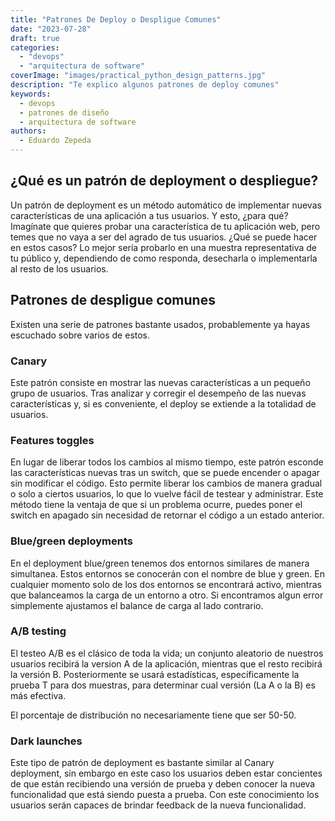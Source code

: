 ```yaml
---
title: "Patrones De Deploy o Despligue Comunes"
date: "2023-07-28"
draft: true
categories: 
  - "devops"
  - "arquitectura de software"
coverImage: "images/practical_python_design_patterns.jpg"
description: "Te explico algunos patrones de deploy comunes"
keywords:
  - devops
  - patrones de diseño
  - arquitectura de software
authors:
  - Eduardo Zepeda
---
```


## ¿Qué es un patrón de deployment o despliegue?

Un patrón de deployment es un método automático de implementar nuevas características de una aplicación a tus usuarios. Y esto, ¿para qué? Imagínate que quieres probar una característica de tu aplicación web, pero temes que no vaya a ser del agrado de tus usuarios. ¿Qué se puede hacer en estos casos? Lo mejor sería probarlo en una muestra representativa de tu público y, dependiendo de como responda, desecharla o implementarla al resto de los usuarios.

## Patrones de despligue comunes

Existen una serie de patrones bastante usados, probablemente ya hayas escuchado sobre varios de estos.

### Canary

Este patrón consiste en mostrar las nuevas características a un pequeño grupo de usuarios. Tras analizar y corregir el desempeño de las nuevas características y, si es conveniente, el deploy se extiende a la totalidad de usuarios.

### Features toggles

En lugar de liberar todos los cambios al mismo tiempo, este patrón esconde las características nuevas tras un switch, que se puede encender o apagar  sin modificar el código. Esto permite liberar los cambios de manera gradual o solo a ciertos usuarios, lo que lo vuelve fácil de testear y administrar. Este método tiene la ventaja de que si un problema ocurre, puedes poner el switch en apagado sin necesidad de retornar el código a un estado anterior.

### Blue/green deployments

En el deployment blue/green tenemos dos entornos similares de manera simultanea. Estos entornos se conocerán con el nombre de blue y green. En cualquier momento solo de los dos entornos se encontrará activo, mientras que balanceamos la carga de un entorno a otro. Si encontramos algun error simplemente ajustamos el balance de carga al lado contrario.

### A/B testing

El testeo A/B es el clásico de toda la vida; un conjunto aleatorio de nuestros usuarios recibirá la version A de la aplicación, mientras que el resto recibirá la versión B. Posteriormente se usará estadísticas, específicamente la prueba T para dos muestras, para determinar cual versión (La A o la B) es más efectiva. 

El porcentaje de distribución no necesariamente tiene que ser 50-50.

### Dark launches

Este tipo de patrón de deployment es bastante similar al Canary deployment, sin embargo en este caso los usuarios deben estar concientes de que están recibiendo una versión de prueba y deben conocer la nueva funcionalidad que está siendo puesta a prueba. Con este conocimiento los usuarios serán capaces de brindar feedback de la nueva funcionalidad.

